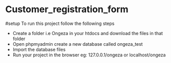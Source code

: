 # Customer_registration_form
#setup
To run this project follow the following steps
* Create a folder i.e Ongeza in your htdocs and download the files in that folder
* Open phpmyadmin create a new database called ongeza_test
* Import the database files 
* Run your project in the browser eg: 127.0.0.1/ongeza or localhost/ongeza

